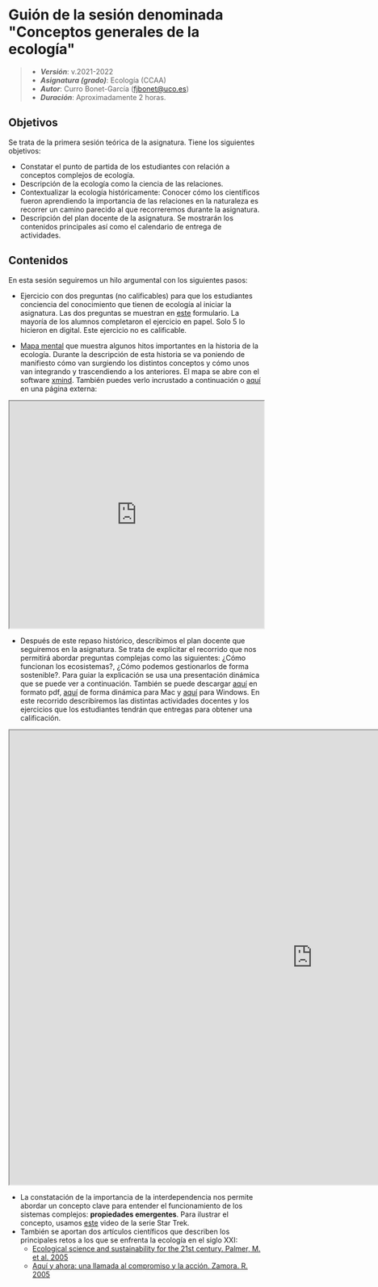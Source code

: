 # Guión de la sesión denominada "Conceptos generales de la ecología"


> + **_Versión_**: v.2021-2022
> + **_Asignatura (grado)_**: Ecología (CCAA)
> + **_Autor_**: Curro Bonet-García (fjbonet@uco.es)
> + **_Duración_**: Aproximadamente 2 horas.



## Objetivos 

Se trata de la primera sesión teórica de la asignatura. Tiene los siguientes objetivos:

 + Constatar el punto de partida de los estudiantes con relación a conceptos complejos de ecología.
 + Descripción de la ecología como la ciencia de las relaciones.
 + Contextualizar la ecología históricamente: Conocer cómo los científicos fueron aprendiendo la importancia de las relaciones en la naturaleza es recorrer un camino parecido al que recorreremos durante la asignatura.
 + Descripción del plan docente de la asignatura. Se mostrarán los contenidos principales así como el calendario de entrega de actividades. 

 ## Contenidos
En esta sesión seguiremos un hilo argumental con los siguientes pasos:
+ Ejercicio con dos preguntas (no calificables) para que los estudiantes conciencia del conocimiento que tienen de ecología al iniciar la asignatura. Las dos preguntas se muestran en [este](https://docs.google.com/forms/d/e/1FAIpQLSfowHXCmWr7icMaLpv2k3CjRxE6RgxQ38d9fi_vr_x6ZhMf4g/viewform?usp=sf_link) formulario. La mayoría de los alumnos completaron el ejercicio en papel. Solo 5 lo hicieron en digital. Este ejercicio no es calificable. 

+ [Mapa mental](https://github.com/aprendiendo-cosas/generalidades_ecologia_ccaa/raw/2021_2022/presentacion/historia_ecologia.xmind) que muestra algunos hitos importantes en la historia de la ecología. Durante la descripción de esta historia se va poniendo de manifiesto cómo van surgiendo los distintos conceptos y cómo unos van integrando y trascendiendo a los anteriores. El mapa se abre con el software [xmind](https://www.xmind.net/). También puedes verlo incrustado a continuación o [aquí](https://raw.githack.com/aprendiendo-cosas/Te_generalidades_ecologia_ccaa/2021_2022/presentacion/historia_ecologia.html) en una página externa:

  

<iframe
  src="https://raw.githack.com/aprendiendo-cosas/Te_generalidades_ecologia_ccaa/2021_2022/presentacion/historia_ecologia.html"
  style="width:100%; height:450px;"
></iframe>


+ Después de este repaso histórico, describimos el plan docente que seguiremos en la asignatura. Se trata de explicitar el recorrido que nos permitirá abordar preguntas complejas como las siguientes: ¿Cómo funcionan los ecosistemas?,  ¿Cómo podemos gestionarlos de forma sostenible?. Para guiar la explicación se usa una presentación dinámica que se puede ver a continuación. También se puede descargar [aquí](https://github.com/aprendiendo-cosas/Te_generalidades_ecologia_ccaa/raw/2021_2022/presentacion/plan_docente_ecologia_ccaa_2021_2022.pdf) en formato pdf, [aquí](https://github.com/aprendiendo-cosas/Te_generalidades_ecologia_ccaa/raw/2021_2022/presentacion/plan_docente_ecologia_ccaa_2021_2022.zip) de forma dinámica para Mac y [aquí](https://github.com/aprendiendo-cosas/Te_generalidades_ecologia_ccaa/raw/2021_2022/presentacion/plan_docente_ecologia_ccaa_2021_2022.exe) para Windows. En este recorrido describiremos las distintas actividades docentes y los ejercicios que los estudiantes tendrán que entregas para obtener una calificación.

<p><iframe src="https://prezi.com/view/IjZshGF9HOxgKFkKrQjB/embed" width="1200" height="900"> </iframe></p>

+ La constatación de la importancia de la interdependencia nos permite abordar un concepto clave para entender el funcionamiento de los sistemas complejos: **propiedades emergentes**. Para ilustrar el concepto, usamos [este](https://www.youtube.com/watch?v=LSXffX8weME) video de la serie Star Trek. 
+ También se aportan dos artículos científicos que describen los principales retos a los que se enfrenta la ecología en el siglo XXI:
  + [Ecological science and sustainability for the 21st century. Palmer, M. et al. 2005](https://github.com/aprendiendo-cosas/generalidades_ecologia_ccaa/raw/2021_2022/biblio/Palmer_et_al-2005-Frontiers_in_Ecology_and_the_Environment.pdf)
  + [Aquí y ahora: una llamada al compromiso y la acción. Zamora. R. 2005](https://github.com/aprendiendo-cosas/generalidades_ecologia_ccaa/raw/2021_2022/biblio/zamora_2005.pdf)

